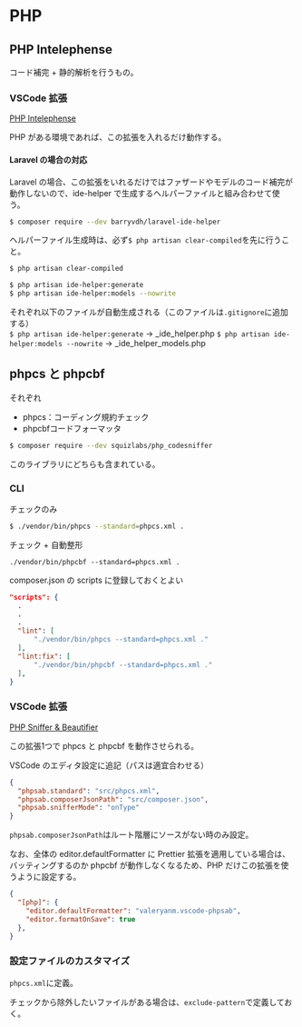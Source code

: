 # PHP

## PHP Intelephense
コード補完 + 静的解析を行うもの。

### VSCode 拡張
[PHP Intelephense](https://marketplace.visualstudio.com/items?itemName=bmewburn.vscode-intelephense-client)

PHP がある環境であれば、この拡張を入れるだけ動作する。

#### Laravel の場合の対応
Laravel の場合、この拡張をいれるだけではファザードやモデルのコード補完が動作しないので、ide-helper で生成するヘルパーファイルと組み合わせて使う。
```bash
$ composer require --dev barryvdh/laravel-ide-helper
```

ヘルパーファイル生成時は、必ず`$ php artisan clear-compiled`を先に行うこと。
```bash
$ php artisan clear-compiled

$ php artisan ide-helper:generate
$ php artisan ide-helper:models --nowrite
```

それぞれ以下のファイルが自動生成される（このファイルは`.gitignore`に追加する）  
`$ php artisan ide-helper:generate` → _ide_helper.php
`$ php artisan ide-helper:models --nowrite` → _ide_helper_models.php

## phpcs と phpcbf
それぞれ
- phpcs：コーディング規約チェック
- phpcbfコードフォーマッタ

```bash
$ composer require --dev squizlabs/php_codesniffer
```
このライブラリにどちらも含まれている。

### CLI
チェックのみ
```bash
$ ./vendor/bin/phpcs --standard=phpcs.xml .
```

チェック + 自動整形
```
./vendor/bin/phpcbf --standard=phpcs.xml .
```

composer.json の scripts に登録しておくとよい
```json
"scripts": {
  .
  .
  .
  "lint": [
      "./vendor/bin/phpcs --standard=phpcs.xml ."
  ],
  "lint:fix": [
      "./vendor/bin/phpcbf --standard=phpcs.xml ."
  ],
}
```

### VSCode 拡張
[PHP Sniffer & Beautifier](https://marketplace.visualstudio.com/items?itemName=ValeryanM.vscode-phpsab)

この拡張1つで phpcs と phpcbf を動作させられる。

VSCode のエディタ設定に追記（パスは適宜合わせる）
```json
{
  "phpsab.standard": "src/phpcs.xml",
  "phpsab.composerJsonPath": "src/composer.json",
  "phpsab.snifferMode": "onType"
}
```
`phpsab.composerJsonPath`はルート階層にソースがない時のみ設定。

なお、全体の editor.defaultFormatter に Prettier 拡張を適用している場合は、バッティングするのか phpcbf が動作しなくなるため、PHP だけこの拡張を使うように設定する。
```json
{
  "[php]": {
    "editor.defaultFormatter": "valeryanm.vscode-phpsab",
    "editor.formatOnSave": true
  },
}
```

### 設定ファイルのカスタマイズ
`phpcs.xml`に定義。

チェックから除外したいファイルがある場合は、`exclude-pattern`で定義しておく。
